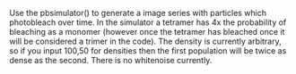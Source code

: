 Use the pbsimulator() to generate a image series with particles which photobleach over time. 
In the simulator a tetramer has 4x the probability of bleaching as a monomer (however once the tetramer has bleached once it will be considered a trimer in the code). 
The density is currently arbitrary, so if you input 100,50 for densities then the first population will be twice as dense as the second.
There is no whitenoise currently. 

